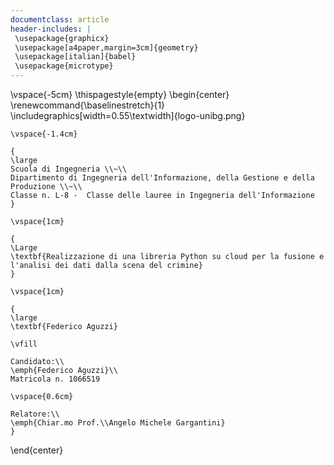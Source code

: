 ```yaml
---
documentclass: article
header-includes: |
 \usepackage{graphicx}
 \usepackage[a4paper,margin=3cm]{geometry}
 \usepackage[italian]{babel}
 \usepackage{microtype}
---
```


\vspace{-5cm}
\thispagestyle{empty}
\begin{center}
    \renewcommand{\baselinestretch}{1}
    \includegraphics[width=0.55\textwidth]{logo-unibg.png}

    \vspace{-1.4cm}
    
    {
    \large
    Scuola di Ingegneria \\~\\
    Dipartimento di Ingegneria dell'Informazione, della Gestione e della Produzione \\~\\
    Classe n. L-8 -  Classe delle lauree in Ingegneria dell'Informazione
    }

    \vspace{1cm}
    
    {
    \Large
    \textbf{Realizzazione di una libreria Python su cloud per la fusione e l'analisi dei dati dalla scena del crimine}
    }

    \vspace{1cm}
    
    {
    \large
    \textbf{Federico Aguzzi}
        
    \vfill

    Candidato:\\
    \emph{Federico Aguzzi}\\
    Matricola n. 1066519
        
    \vspace{0.6cm}

    Relatore:\\
    \emph{Chiar.mo Prof.\\Angelo Michele Gargantini}
    }
        
\end{center}

